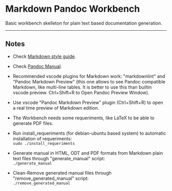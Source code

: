 # Markdown Pandoc Workbench

Basic workbench skelleton for plain text based documentation generation.

---

## Notes

- Check [Markdown style guide](https://www.markdownguide.org/cheat-sheet/).

- Check [Pandoc Manual](https://pandoc.org/MANUAL.html).

- Recommended vscode plugins for Markdown work: "markdownlint" and "Pandoc Markdown Preview" (this one allows to see Pandoc compatible Markdown, like multi-line tables. It is better to use this than builtin vscode preview. Ctrl+Shift+R to Open Pandoc Preview Window).

- Use vscode "Pandoc Markdown Preview" plugin (Ctrl+Shift+R) to open a real time preview of Markdown edition.

- The Workbench needs some requeriments, like LaTeX to be able to generate PDF files.

- Run install_requeriments (for debian-ubuntu based system) to automatic installation of requeriments:  
`sudo ./install_requeriments`

- Generate manual in HTML, ODT and PDF formats from Markdown plain text files through "generate_manual" script:  
`./generate_manual`

- Clean-Remove generated manual files through "remove_generated_manual" script:  
`./remove_generated_manual`
